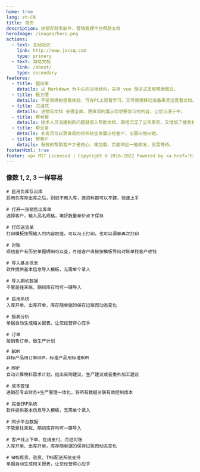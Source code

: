 ```yaml
---
home: true
lang: zh-CN
title: 首页
description: 进销存财务软件，营销管理平台帮助文档
heroImage: /images/hero.png
actions:
  - text: 互动社区
    link: http://www.jxcsq.com
    type: primary
  - text: 自助文档
    link: /about/
    type: secondary
features:
  - title: 超简单
    details: 以 Markdown 为中心的文档结构，采用 vue 渐进式呈现帮助图文。
  - title: 极方便
    details: 不受束缚的查看体验，可在PC上观看学习，又可使用移动设备来灵活查看文档。
  - title: 沉浸式
    details: 进销存文档 会很全面、更直观的展示您想要学习的内容，让您沉浸于中。
  - title: 帮老板
    details: 技术人员没遇到新问题就录入帮助文档，既增沉淀了公司事务，又增加了搜索权重
  - title: 帮业务
    details: 业务员可以更直观的将系统全面展示给客户，无需问他问她。
  - title: 帮客户
    details: 有效的帮助客户才是核心，懒加载，页面响应一触即发，无需等待。
footerHtml: true
footer: <p> MIT Licensed | Copyright © 2016-2022 Powered by <a href="http://www.jxcsoft.cn"target="_red">jxcsoft.cn</a></p>
---
```


### 像数 1, 2, 3 一样容易
<CodeGroup>
  <CodeGroupItem title="不管库存" active>

``` sh:no-line-numbers
# 启用负库存出库
启用负库存出库之后，别说不用入库，连资料都可以不建，快速上手

# 打开一张销售出库单
选择客户，输入品名规格，填好数量单价点下保存

# 打印送货单
打印模板按照输入的内容取值，可以马上打印，也可以调单再次打印

# 对账
现结客户有历史单据明细可以查，月结客户直接按模板导出对账单找客户收钱
```

</CodeGroupItem>

<CodeGroupItem title="要管库存">

``` sh:no-line-numbers
# 导入基本信息
软件提供基本信息导入模板，无需单个录入

# 导入期初数据
不管是往来账、期初库存均可一键导入

# 启用系统
入库开单、出库开单，库存随单据的保存过账而动态变化

# 报表分析
单据自动生成相关报表，让您经营得心应手
```

</CodeGroupItem>

<CodeGroupItem title="产销一体">

``` sh:no-line-numbers
# 订单
按销售订单、做生产计划

# BOM
非标产品用订单BOM，标准产品用标准BOM

# MRP
自动计算物料需求计划，给出采购建议、生产建议或者委外加工建议

# 成本管理
进销存专业财务+生产管理一体化，将所有数据关联有效控制成本
```

</CodeGroupItem>

<CodeGroupItem title="线上线下">

``` sh:no-line-numbers
# 完善ERP系统
软件提供基本信息导入模板，无需单个录入

# 同步平台数据
不管是往来账、期初库存均可一键导入

# 客户线上下单、在线支付、月结对账
入库开单、出库开单，库存随单据的保存过账而动态变化

# WMS拣货、验货、TMS配送系统支持
单据自动生成相关报表，让您经营得心应手
```

  </CodeGroupItem>
    

</CodeGroup>
